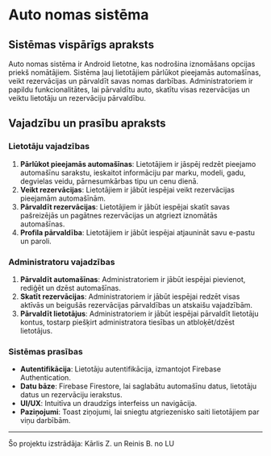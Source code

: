 # Auto nomas sistēma

## Sistēmas vispārīgs apraksts

Auto nomas sistēma ir Android lietotne, kas nodrošina iznomāšans opcijas priekš nomātājiem. Sistēma ļauj lietotājiem pārlūkot pieejamās automašīnas, veikt rezervācijas un pārvaldīt savas nomas darbības. Administratoriem ir papildu funkcionalitātes, lai pārvaldītu auto, skatītu visas rezervācijas un veiktu lietotāju  un rezervāciju pārvaldību.

## Vajadzību un prasību apraksts

### Lietotāju vajadzības

1. **Pārlūkot pieejamās automašīnas**: Lietotājiem ir jāspēj redzēt pieejamo automašīnu sarakstu, ieskaitot informāciju par marku, modeli, gadu, degvielas veidu, pārnesumkārbas tipu un cenu dienā.
2. **Veikt rezervācijas**: Lietotājiem ir jābūt iespējai veikt rezervācijas pieejamām automašīnām.
3. **Pārvaldīt rezervācijas**: Lietotājiem ir jābūt iespējai skatīt savas pašreizējās un pagātnes rezervācijas un atgriezt iznomātās automašīnas.
4. **Profila pārvaldība**: Lietotājiem ir jābūt iespējai atjaunināt savu e-pastu un paroli.

### Administratoru vajadzības

1. **Pārvaldīt automašīnas**: Administratoriem ir jābūt iespējai pievienot, rediģēt un dzēst automašīnas.
2. **Skatīt rezervācijas**: Administratoriem ir jābūt iespējai redzēt visas aktīvās un beigušās rezervācijas pārvaldības un atskaišu vajadzībām.
3. **Pārvaldīt lietotājus**: Administratoriem ir jābūt iespējai pārvaldīt lietotāju kontus, tostarp piešķirt administratora tiesības un atbloķēt/dzēst lietotājus.

### Sistēmas prasības

- **Autentifikācija**: Lietotāju autentifikācija, izmantojot Firebase Authentication.
- **Datu bāze**: Firebase Firestore, lai saglabātu automašīnu datus, lietotāju datus un rezervāciju ierakstus.
- **UI/UX**:  Intuitīva un draudzīgs interfeiss un navigācija.
- **Paziņojumi**: Toast ziņojumi, lai sniegtu atgriezenisko saiti lietotājiem par viņu darbībām.

---

Šo projektu izstrādāja: Kārlis Z. un Reinis B. no LU
